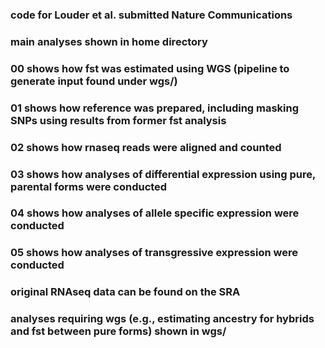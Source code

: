 ### code for Louder et al. submitted Nature Communications
### main analyses shown in home directory
### 00 shows how fst was estimated using WGS (pipeline to generate input found under wgs/)
### 01 shows how reference was prepared, including masking SNPs using results from former fst analysis
### 02 shows how rnaseq reads were aligned and counted
### 03 shows how analyses of differential expression using pure, parental forms were conducted
### 04 shows how analyses of allele specific expression were conducted
### 05 shows how analyses of transgressive expression were conducted
### original RNAseq data can be found on the SRA
### analyses requiring wgs (e.g., estimating ancestry for hybrids and fst between pure forms) shown in wgs/
